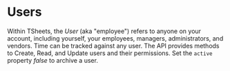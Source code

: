# Users

<div class="postman-run-button"
data-postman-action="collection/import"
data-postman-var-1="01861e468223de53ba7a"></div>
<script type="text/javascript">
  (function (p,o,s,t,m,a,n) {
    !p[s] && (p[s] = function () { (p[t] || (p[t] = [])).push(arguments); });
    !o.getElementById(s+t) && o.getElementsByTagName("head")[0].appendChild((
      (n = o.createElement("script")),
      (n.id = s+t), (n.async = 1), (n.src = m), n
    ));
  }(window, document, "_pm", "PostmanRunObject", "https://run.pstmn.io/button.js"));
</script>
<style>
  .postman-run-button {
    position: relative;
    left: 30px;
  }
</style>
<p/>

Within TSheets, the _User_ (aka "employee") refers to anyone on your account, including yourself, your employees, managers, administrators, and vendors.  Time can be tracked against any user.  The API provides methods to Create, Read, and Update users and their permissions.  Set the `active` property _false_ to archive a user.


